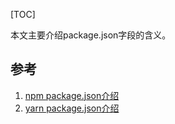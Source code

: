 [TOC]

本文主要介绍package.json字段的含义。



## 参考

1. [npm package.json介绍](https://docs.npmjs.com/configuring-npm/package-json.html)
2. [yarn package.json介绍](https://yarnpkg.com/configuration/manifest)


